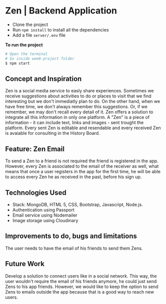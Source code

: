 # Zen | Backend Application

- Clone the project
- Run `npm install` to install all the dependencies
- Add a file `server/.env` file

**To run the project**
```sh
# Open the terminal
# Go inside wee6-project folder
$ npm start 
```

## Concept and Inspiration 
Zen is a social media service to easly share experiences.
Sometimes we receive suggestions about activities to do or places to visit that we find interesting but we don't immediatly plan to do. On the other hand, when we have free time, we don't always remember this suggestions. Or, if we remember, we may don't recall every detail of it. 
Zen offers a solution to integrate all this information in only one platform. A "Zen" is a piece of information - it can include text, links and images - sent trought the platform. Every sent Zen is editable and resendable and every received Zen is avaiable for consulting in the History Board. 

## Feature: Zen Email
To send a Zen to a friend is not required the friend is registered in the app. However, every Zen is associated to the email of the receiver as well, what means that once a user registers in the app for the first time, he will be able to access every Zen he as received in the past, before his sign up. 

## Technologies Used
- Stack: MongoDB, HTML 5, CSS, Bootstrap, Javascript, Node.js.
- Authentication using Passport
- Email service using Nodemailer
- Image storage using Cloudinary

## Improvements to do, bugs and limitations
The user needs to have the email of his friends to send them Zens.

## Future Work
Develop a solution to connect users like in a social network. This way, the user wouldn't require the email of his friends anymore, he could just send Zens to his app friends. However, we would like to keep the option to send Zens to emails outside the app because that is a good way to reach new users. 
